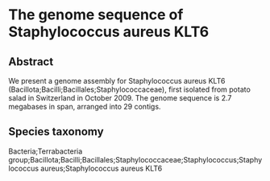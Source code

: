 # The genome sequence of Staphylococcus aureus KLT6

## Abstract

We present a genome assembly for Staphylococcus aureus KLT6 (Bacillota;Bacilli;Bacillales;Staphylococcaceae), first isolated from potato salad in Switzerland in October 2009. The genome sequence is 2.7 megabases in span, arranged into 29 contigs. 

## Species taxonomy

Bacteria;Terrabacteria group;Bacillota;Bacilli;Bacillales;Staphylococcaceae;Staphylococcus;Staphylococcus aureus;Staphylococcus aureus KLT6
